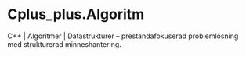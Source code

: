 # Cplus_plus.Algoritm
C++ | Algoritmer | Datastrukturer – prestandafokuserad problemlösning med strukturerad minneshantering.
